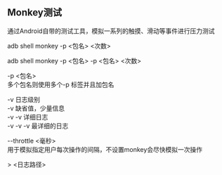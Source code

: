 ## Monkey测试

通过Android自带的测试工具，模拟一系列的触摸、滑动等事件进行压力测试

adb shell monkey -p &lt;包名&gt; &lt;次数&gt;

adb shell monkey -p &lt;包名&gt; -p &lt;包名&gt; &lt;次数&gt;

-p &lt;包名&gt;</br>
多个包名则使用多个-p 标签并且加包名

-v 日志级别</br>
-v 缺省值，少量信息</br>
-v -v 详细日志</br>
-v -v -v 最详细的日志

--throttle &lt;毫秒&gt;</br>
用于模拟指定用户每次操作的间隔，不设置monkey会尽快模拟一次操作

&gt; &lt;日志路径&gt;